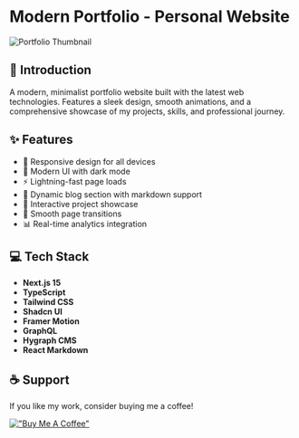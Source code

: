 # Modern Portfolio - Personal Website

<img src="https://github.com/user-attachments/assets/73170eb1-c851-440b-9361-0cd7b9de3252" alt="Portfolio Thumbnail">

## 🚀 Introduction

A modern, minimalist portfolio website built with the latest web technologies. Features a sleek design, smooth animations, and a comprehensive showcase of my projects, skills, and professional journey.



## ✨ Features

- 📱 Responsive design for all devices
- 🎨 Modern UI with dark mode
- ⚡ Lightning-fast page loads
- 📝 Dynamic blog section with markdown support
- 🎯 Interactive project showcase
- 🔄 Smooth page transitions
- 📊 Real-time analytics integration

## 💻 Tech Stack

- **Next.js 15** 
- **TypeScript** 
- **Tailwind CSS**
- **Shadcn UI**
- **Framer Motion**
- **GraphQL**
- **Hygraph CMS**
- **React Markdown**

## ☕ Support

If you like my work, consider buying me a coffee!

[!["Buy Me A Coffee"](https://www.buymeacoffee.com/assets/img/custom_images/orange_img.png)](https://www.buymeacoffee.com/shreyas29)
